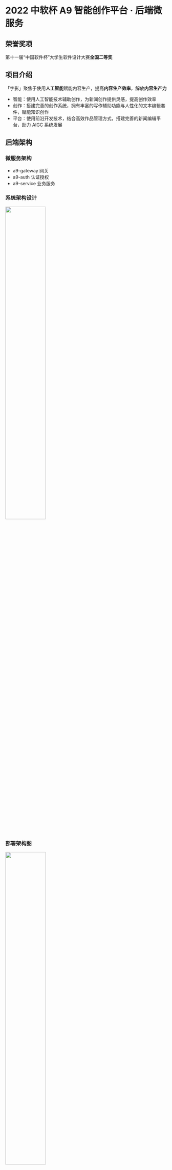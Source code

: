 # 2022 中软杯 A9 智能创作平台 · 后端微服务

## 荣誉奖项

第十一届“中国软件杯”大学生软件设计大赛**全国二等奖**

## 项目介绍

「字影」聚焦于使用**人工智能**赋能内容生产，提高**内容生产效率**，解放**内容生产力**

- 智能：使用人工智能技术辅助创作，为新闻创作提供灵感，提高创作效率
- 创作：搭建完善的创作系统，拥有丰富的写作辅助功能与人性化的文本编辑套件，赋能知识创作
- 平台：使用前沿开发技术，结合高效作品管理方式，搭建完善的新闻编辑平台，助力 AIGC 系统发展

## 后端架构

### 微服务架构

- a9-gateway 网关
- a9-auth 认证授权
- a9-service 业务服务

### 系统架构设计

<img src="https://tzq-oos-1.oss-cn-hangzhou.aliyuncs.com/img/%E7%B3%BB%E7%BB%9F%E6%9E%B6%E6%9E%84%E8%AE%BE%E8%AE%A1.jpeg#pic_center" width="50%" ></img>

### 部署架构图

<img src="https://tzq-oos-1.oss-cn-hangzhou.aliyuncs.com/img/A9-%E6%9E%B6%E6%9E%84%E5%9B%BE.jpeg#pic_center" width="50%" ></img>

## 标题生成算法

详见 GitHub 仓库 [tzq0301/title-generation-v4](https://github.com/tzq0301/title-generation-v4)

## 展示视频

- [【字影】智能创作平台项目汇报（初赛）— 中软杯国家级二等奖](https://www.bilibili.com/video/BV1Ce4y1f7o5/?vd_source=4f946a82d5a6ac393513125de2f908cc)
- [【字影】智能创作平台项目汇报（决赛）— 中软杯国家级二等奖](https://www.bilibili.com/video/BV1nt4y137qW/?vd_source=4f946a82d5a6ac393513125de2f908cc)
- [【字影】智能创作平台项目演示 — 第十一届中软杯A9赛道全国二等奖](https://www.bilibili.com/video/BV1KG411b73S/?spm_id_from=333.337.search-card.all.click&vd_source=4f946a82d5a6ac393513125de2f908cc)
